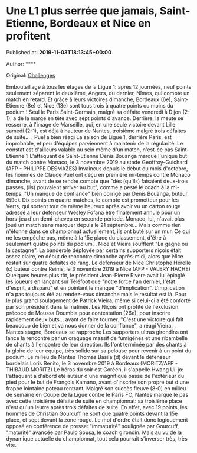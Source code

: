 
# Une L1 plus serrée que jamais, Saint-Etienne, Bordeaux et Nice en profitent

Published at: **2019-11-03T18:13:45+00:00**

Author: ****

Original: [Challenges](https://www.challenges.fr/sport/une-l1-plus-serree-que-jamais-saint-etienne-bordeaux-et-nice-en-profitent_683000)

Embouteillage à tous les étages de la Ligue 1: après 12 journées, neuf points seulement séparent le deuxième, Angers, du dernier, Nîmes, qui compte un match en retard. Et grâce à leurs victoires dimanche, Bordeaux (6e), Saint-Etienne (8e) et Nice (13e) sont tous trois à quatre points ou moins du podium !
Seul le Paris Saint-Germain, malgré sa défaite vendredi à Dijon (2-1), a de la marge en tête avec sept points d'avance. Derrière, la meute se resserre, à l'image de Marseille, qui, en une seule victoire devant Lille samedi (2-1), est déjà à hauteur de Nantes, troisième malgré trois défaites de suite...
. Puel a bien réagi
La saison de Ligue 1, derrière Paris, est improbable, et peu d'équipes parviennent à maintenir de la régularité. Le constat est d'ailleurs valable au sein même d'un match, n'est-ce pas Saint-Etienne ?
L'attaquant de Saint-Etienne Denis Bouanga marque l'unique but du match contre Monaco, le 3 novembre 2019 au stade Geoffroy-Guichard (AFP - PHILIPPE DESMAZES)
Invaincus depuis le début du mois d'octobre, les hommes de Claude Puel ont déçu en première mi-temps contre Monaco dimanche, avant de se rendre compte que "dès (qu'ils) faisaient deux-trois passes, (ils) pouvaient arriver au but", comme a pesté le coach à la mi-temps. "Un manque de confiance" bien corrigé par Denis Bouanga, buteur (59e).
Dix points en quatre matches, le compte est prometteur pour les Verts, qui sortent tout de même heureux après avoir vu un carton rouge adressé à leur défenseur Wesley Fofana être finalement annulé pour un hors-jeu d'un demi-cheveu en seconde période.
Monaco, lui, n'avait plus joué un match sans marquer depuis le 21 septembre... Mais comme rien n'étonne dans ce championnat actuellement, ils ont buté sur un mur. Ce qui ne les empêche pas, même à la 15e place du classement, d'être à seulement quatre points du podium.
. Nice et Vieira soufflent
"La gagne ou la castagne". La banderole déployée par certains supporters niçois était assez claire, en début de rencontre dimanche après-midi, alors que Nice restait sur quatre défaites de rang.
Le défenseur de Nice Christophe Hérelle (c) buteur contre Reims, le 3 novembre 2019 à Nice (AFP - VALERY HACHE)
Quelques heures plus tôt, le président Jean-Pierre Rivère avait lui épinglé les joueurs en lançant sur Téléfoot que "notre force l'an dernier, l'état d'esprit, a disparu" et en pointant le manque "d'implication".
L'implication n'a pas toujours été au rendez-vous dimanche mais le résultat est là. Pour le plus grand soulagement de Patrick Vieira, même si celui-ci a été conforté par son président dans la matinée.
Les Niçois ont profité de l'exclusion précoce de Moussa Doumbia pour contestation (26e), pour inscrire rapidement deux buts... avant de faire tourner.
"C'est une victoire qui fait beaucoup de bien et va nous donner de la confiance", a réagi Vieira.
. Nantes stagne, Bordeaux se rapproche
Les supporters ultras girondins ont lancé la rencontre par un craquage massif de fumigènes et une ribambelle de chants à l'encontre de leur direction.
Ils l'ont terminée par des chants à la gloire de leur équipe, très solide sur sa pelouse pour revenir à un point du podium.
Le milieu de Nantes Thomas Basila (d) devant le défenseur bordelais Loris Benito, le 3 novembre 2019 à Bordeaux (MORITZ/AFP - THIBAUD MORITZ)
Le héros du soir est Coréen, il s'appelle Hwang Ui-jo: l'attaquant a d'abord été auteur d'une magnifique passe de l'extérieur du pied pour le but de François Kamano, avant d'inscrire son propre but d'une frappe lointaine poteau rentrant.
Malgré son succès fleuve (8-0) en milieu de semaine en Coupe de la Ligue contre le Paris FC, Nantes marque le pas avec cette troisième défaite de suite en championnat: sa troisième place n'est qu'un leurre après trois défaites de suite. En effet, avec 19 points, les hommes de Christian Gourcuff ne sont que quatre points devant la 15e place, et sept devant la zone rouge.
Le mot d'ordre était donc logiquement opposé en conférence de presse: "immaturité" soulignée par Gourcuff, "maturité" avancée par Paulo Sousa, le coach girondin. Mais au vu de la dynamique actuelle du championnat, tout cela pourrait s'inverser très, très vite.
